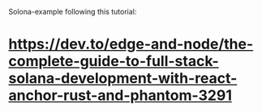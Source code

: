 
Solona-example following this tutorial: 
# https://dev.to/edge-and-node/the-complete-guide-to-full-stack-solana-development-with-react-anchor-rust-and-phantom-3291